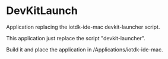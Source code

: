 # DevKitLaunch
Application replacing the iotdk-ide-mac devkit-launcher script.

This application just replace the script "devkit-launcher".

Build it and place the application in /Applications/iotdk-ide-mac.
